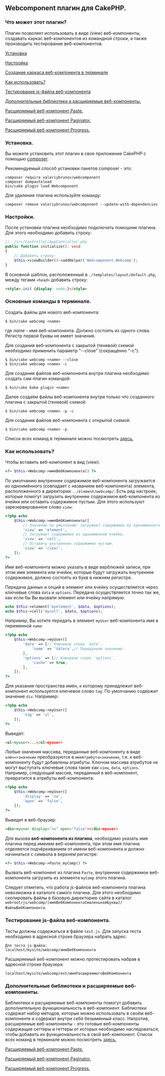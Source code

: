 ## Webcomponent плагин для CakePHP.

### Что может этот плагин?

Плагин позволяет использовать в виде (view) веб-компоненты, создавать каркас веб-компонентов из командной строки, а также производить тестирование веб-компонентов.

[Установка](#install)

[Настройка](#settings)

[Создание каркаса веб-компонента в терминале](#terminal)

[Как использовать?](#used)

[Тестирование js-файла веб-компонента](#testing)

[Дополнительные библиотеки и расширяемые веб-компоненты.](#extend)

[Расширяемый веб-компонент Paste.](./description/PASTE.md)

[Расширяемый веб-компонент Paginator.](./description/PAGINATOR.md)

[Расширяемый веб-компонент Progress.](./description/PROGRESS.md)

### <a id="install">Установка.</a>

Вы можете установить этот плагин в свое приложение CakePHP с помощью [composer](https://getcomposer.org).

Рекомендуемый способ установки пакетов composer - это:

```
composer require valeriybrunov/webcomponent
composer dumpautoload
bin/cake plugin load Webcomponent
```

Для удаления плагина используйте команду:

```
composer remove valeriybrunov/webcomponent --update-with-dependencies
```

### <a id="settings">Настройки.</a>

После установки плагина необходимо подключить помошник плагина. Для этого необходимо добавить строку:

```php
// ./src/Controller/AppController.php
public function initialize(): void
{
    // Добавить строку:
    $this->viewBuilder()->addHelper('Webcomponent.Webcomp');
}
```

В основной шаблон, расположенный в `./templates/layout/default.php`, между тегами `<head>` добавить строку:

```html
<style>.init {display: none;}</style>
```

### <a id="terminal">Основные команды в терминале.</a>

Создать файлы для нового веб-компонента:

```
$ bin/cake webcomp <name>
```

где *name* - имя веб-компонента. Должно состоять из одного слова. Регистр первой буквы не имеет значения.

Для создания веб-компонента с закрытой (теневой) схемой необходимо применить параметр "--close" (сокращённо "-c"):

```
$ bin/cake webcomp <name> --close
$ bin/cake webcomp <name> -c
```

Для создания файлов веб-компонента внутри плагина необходимо создать сам плагин командой:

```
$ bin/cake bake plugin <name>
```

Далее создаём файлы веб-компонента внутри только что созданного плагина с закрытой (теневой) схемой:

```
$ bin/cake webcomp <name> -p -c
```

Для создания файлов веб-компонента с открытой схемой:

```
$ bin/cake webcomp <name> -p
```

Список всех команд в терминале можно посмотреть [здесь.](./description/ALLCOMAMNDS.md)

### <a id="used">Как использовать?</a>

Чтобы вставить веб-компонент в вид (view):

```php
<?= $this->Webcomp->имяВебКомпонента() ?>
```

По умолчанию внутреннее содержимое веб-компонента загружается из одноимённого (совпадает с названием веб-компонента) элемента, расположенного в директории `../element/webcomp/`. Есть ряд настроек, которые помогут загрузить внутреннее содержимое веб-компонента из ячейки или оставить содержимое пустым. Для этого используют зарезервированное слово `view`:

```php
<?php echo 
	$this->Webcomp->имяВебКомпонента([
		// Значение по умолчанию: загружает содержимое из одноименного элемента.
		'view' => 'element',
		// Загружает содержимое из одноименной ячейки.
		'view' => 'cell',
		// Оставить внутреннее содержимое пустым.
		'view' => 'clear',
	]);
?>
```

Имя веб-компонента можно указать в виде верблюжей записи, при этом имя элемента или ячейки, которые будут загружать внутреннее содержимое, должно состоять из букв в нижнем регистре.

Передача данных и опций в элемент или ячейку осуществляется через ключевые слова `data` и `options`. Передача осуществляется точно так же, как если бы Вы вызвали элемент или ячейку напрямую:

```php
echo $this->element('myelement', $data, $options);
echo $this->cell('mycell', $data, $options);
```

Например, Вы хотите передать в элемент `myUser` веб-компонента имя в переменной `name`:

```php
<?php echo
	$this->Webcomp->myUser([
		'data' => [// Ключевое слово `date`.
			'name' => 'Valera',// Переданное значение.
		],
		'options' => [// Ключевое слово `options`.
			'cashe' => true,
		],
	]);
?>
```

Для указания пространства имён, к которому принадлежит веб-компонент используется ключевое слово `tag`. По умолчанию содержит значение `div`. Например:

```php
<?php echo
	$this->Webcomp->myUser([
		'tag' => 'ul',
	]);
?>
```

Выведет:

```html
<ul-myuser>...</ul-myuser>
```

Любые значения массива, переданные веб-компоненту в виде `ключ=>значение` преобразуются в `имяАтрибута=значение`, т.е. к веб-компоненту будут добавлены атрибуты. Ключом массива атрибутов не могут выступать ключевые слова такие как `view`, `data`, `options`. Например, следующий массив, переданный в веб-компонент, превратится в атрибуты веб-компонента:

```php
<?php echo
	$this->Webcomp->myUser([
		'display' => 'no',
		'open' => 'false',
	]);
?>
```

Выведет в веб-браузер:

```html
<div-myuser display="no" open="false"></div-myuser>
```

Для вызова __веб-компонента из плагина__, необходимо указать имя плагина перед именем веб-компонента, при этом имя плагина отделяется подчёркиванием от имени веб-компонента и должно начинаться с символа в верхнем регистре:

```php
<?= $this->Webcomp->Paste_myComp() ?>
```

Вызвать веб-компонент из плагина `Paste`, внутреннее содержимое веб-компонента загрузить из элемента `myComp` этого плагина.

Следует отметить, что работа js-файлов веб-компонента плагина невозможна в каталоге самого плагина. Для этого необходимо скопировать файлы в базовую директорию сайта в каталог `webroot/js/webcomp/[имяВебКомпонентаСмаленькойБуквы]/ФайлыВебКомпонента`.

### <a id="testing">Тестирование js-файла веб-компонента.</a>

Тесты должны содержаться в файле `test.js`. Для запуска теста необходимо в адресной строке браузера набрать адрес:

```text
Для теста js-файла:
localhost/mysite/webcomp/имяВебКомпонента
```

Расширяемый веб-компонент можно протестировать набрав в адресной строке браузера:

```text
localhost/mysite/webcomp/ext/имяРасширяемогоВебКомпонента
```

### <a id="extend">Дополнительные библиотеки и расширяемые веб-компоненты.</a>

Библиотеки и расширяемые веб-компоненты помогут добавить дополнительную функциональность в веб-компонент. Библиотеки содержат набор методов, которые можно использовать в своём веб-компоненте и содержат внутри себя безымянный класс. Напротив, расширяемые веб-компоненты - это готовые веб-компоненты содержащие сеттеры и геттеры от которых необходимо наследоваться, чтобы добавить их функциональность в свой веб-компонент. Список всех команд в терминале можно посмотреть [здесь.](./description/ALLCOMAMNDS.md)

[Расширяемый веб-компонент Paste.](./description/PASTE.md)

[Расширяемый веб-компонент Paginator.](./description/PAGINATOR.md)

[Расширяемый веб-компонент Progress.](./description/PROGRESS.md)